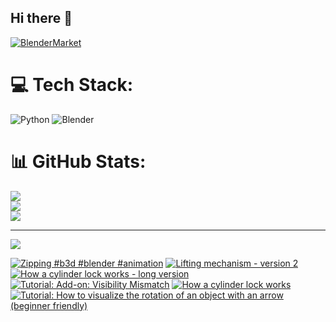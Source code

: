## Hi there 👋

<!--
**luckychris/luckychris** is a ✨ _special_ ✨ repository because its `README.md` (this file) appears on your GitHub profile.

Here are some ideas to get you started:

- 🔭 I’m currently working on ...
- 🌱 I’m currently learning ...
- 👯 I’m looking to collaborate on ...
- 🤔 I’m looking for help with ...
- 💬 Ask me about ...
- 📫 How to reach me: https://www.instagram.com/blender.fun/
- 😄 Pronouns: ...
- ⚡ Fun fact: ...
-->


[![BlenderMarket](https://assets.superhivemarket.com/site_assets/blendermarketlogo.png)](https://blendermarket.com/creators/blenderfun)

# 💻 Tech Stack:
![Python](https://img.shields.io/badge/python-3670A0?style=for-the-badge&logo=python&logoColor=ffdd54) ![Blender](https://img.shields.io/badge/blender-%23F5792A.svg?style=for-the-badge&logo=blender&logoColor=white)
# 📊 GitHub Stats:
![](https://github-readme-stats.vercel.app/api?username=luckychris&theme=great-gatsby&hide_border=false&include_all_commits=false&count_private=false)<br/>
![](https://github-readme-streak-stats.herokuapp.com/?user=luckychris&theme=great-gatsby&hide_border=false)<br/>
![](https://github-readme-stats.vercel.app/api/top-langs/?username=luckychris&theme=great-gatsby&hide_border=false&include_all_commits=false&count_private=false&layout=compact)

---
[![](https://visitcount.itsvg.in/api?id=luckychris&icon=0&color=0)](https://visitcount.itsvg.in)

<!-- Proudly created with GPRM ( https://gprm.itsvg.in ) -->

<!-- BEGIN YOUTUBE-CARDS -->
[![Zipping  #b3d #blender #animation](https://ytcards.demolab.com/?id=ureYYPnX_tk&title=Zipping++%23b3d+%23blender+%23animation&lang=en&timestamp=1759124277&background_color=%230d1117&title_color=%23ffffff&stats_color=%23dedede&max_title_lines=1&width=250&border_radius=5 "Zipping  #b3d #blender #animation")](https://www.youtube.com/shorts/ureYYPnX_tk)
[![Lifting mechanism - version 2](https://ytcards.demolab.com/?id=43yIfNF1Z78&title=Lifting+mechanism+-+version+2&lang=en&timestamp=1759049062&background_color=%230d1117&title_color=%23ffffff&stats_color=%23dedede&max_title_lines=1&width=250&border_radius=5 "Lifting mechanism - version 2")](https://www.youtube.com/shorts/43yIfNF1Z78)
[![How a cylinder lock works - long version](https://ytcards.demolab.com/?id=oj_naFugdoo&title=How+a+cylinder+lock+works+-+long+version&lang=en&timestamp=1758894109&background_color=%230d1117&title_color=%23ffffff&stats_color=%23dedede&max_title_lines=1&width=250&border_radius=5 "How a cylinder lock works - long version")](https://www.youtube.com/watch?v=oj_naFugdoo)
[![Tutorial: Add-on: Visibility Mismatch](https://ytcards.demolab.com/?id=6WCf3LgWr1g&title=Tutorial%3A+Add-on%3A+Visibility+Mismatch&lang=en&timestamp=1758710542&background_color=%230d1117&title_color=%23ffffff&stats_color=%23dedede&max_title_lines=1&width=250&border_radius=5 "Tutorial: Add-on: Visibility Mismatch")](https://www.youtube.com/watch?v=6WCf3LgWr1g)
[![How a cylinder lock works](https://ytcards.demolab.com/?id=M3JFzaVzKSQ&title=How+a+cylinder+lock+works&lang=en&timestamp=1758534473&background_color=%230d1117&title_color=%23ffffff&stats_color=%23dedede&max_title_lines=1&width=250&border_radius=5 "How a cylinder lock works")](https://www.youtube.com/watch?v=M3JFzaVzKSQ)
[![Tutorial: How to visualize the rotation of an object with an arrow (beginner friendly)](https://ytcards.demolab.com/?id=bMXtBol4-QI&title=Tutorial%3A+How+to+visualize+the+rotation+of+an+object+with+an+arrow+%28beginner+friendly%29&lang=en&timestamp=1757857793&background_color=%230d1117&title_color=%23ffffff&stats_color=%23dedede&max_title_lines=1&width=250&border_radius=5 "Tutorial: How to visualize the rotation of an object with an arrow (beginner friendly)")](https://www.youtube.com/watch?v=bMXtBol4-QI)
<!-- END YOUTUBE-CARDS -->

